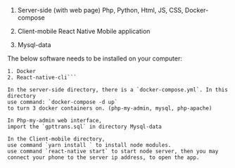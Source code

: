 1. Server-side (with web page)
Php, Python, Html, JS, CSS, Docker-compose

2. Client-mobile 
React Native Mobile application 

3. Mysql-data

The below software needs to be installed on your computer:
```
1. Docker 
2. React-native-cli```

In the server-side directory, there is a `docker-compose.yml`. In this directory 
use command: `docker-compose -d up`
to turn 3 docker containers on. (php-my-admin, mysql, php-apache)

In Php-my-admin web interface, 
import the `gpttrans.sql` in directory Mysql-data

In the Client-mobile directory, 
use command `yarn install ` to install node modules.
use command `react-native start` to start node server, then you may connect your phone to the server ip address, to open the app.
